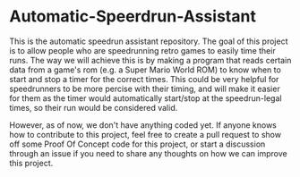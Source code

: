 # Automatic-Speerdrun-Assistant

This is the automatic speedrun assistant repository. The goal of this project is to allow people who are speedrunning retro games to easily time their runs. The way we will achieve this is by making a program that reads certain data from a game's rom (e.g. a Super Mario World ROM) to know when to start and stop a timer for the correct times. This could be very helpful for speedrunners to be more percise with their timing, and will make it easier for them as the timer would automatically start/stop at the speedrun-legal times, so their run would be considered valid.

However, as of now, we don't have anything coded yet. If anyone knows how to contribute to this project, feel free to create a pull request to show off some Proof Of Concept code for this project, or start a discussion through an issue if you need to share any thoughts on how we can improve this project. 
